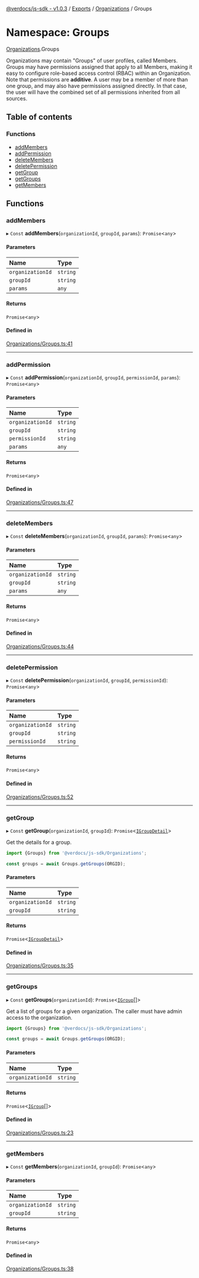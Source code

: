 [@verdocs/js-sdk - v1.0.3](../README.md) / [Exports](../modules.md) / [Organizations](Organizations.md) / Groups

# Namespace: Groups

[Organizations](Organizations.md).Groups

Organizations may contain "Groups" of user profiles, called Members. Groups may have permissions assigned that
apply to all Members, making it easy to configure role-based access control (RBAC) within an Organization. Note
that permissions are **additive**. A user may be a member of more than one group, and may also have permissions
assigned directly. In that case, the user will have the combined set of all permissions inherited from all
sources.

## Table of contents

### Functions

- [addMembers](Organizations.Groups.md#addmembers)
- [addPermission](Organizations.Groups.md#addpermission)
- [deleteMembers](Organizations.Groups.md#deletemembers)
- [deletePermission](Organizations.Groups.md#deletepermission)
- [getGroup](Organizations.Groups.md#getgroup)
- [getGroups](Organizations.Groups.md#getgroups)
- [getMembers](Organizations.Groups.md#getmembers)

## Functions

### addMembers

▸ `Const` **addMembers**(`organizationId`, `groupId`, `params`): `Promise`<`any`\>

#### Parameters

| Name | Type |
| :------ | :------ |
| `organizationId` | `string` |
| `groupId` | `string` |
| `params` | `any` |

#### Returns

`Promise`<`any`\>

#### Defined in

[Organizations/Groups.ts:41](https://github.com/Verdocs/js-sdk/blob/main/src/Organizations/Groups.ts#L41)

___

### addPermission

▸ `Const` **addPermission**(`organizationId`, `groupId`, `permissionId`, `params`): `Promise`<`any`\>

#### Parameters

| Name | Type |
| :------ | :------ |
| `organizationId` | `string` |
| `groupId` | `string` |
| `permissionId` | `string` |
| `params` | `any` |

#### Returns

`Promise`<`any`\>

#### Defined in

[Organizations/Groups.ts:47](https://github.com/Verdocs/js-sdk/blob/main/src/Organizations/Groups.ts#L47)

___

### deleteMembers

▸ `Const` **deleteMembers**(`organizationId`, `groupId`, `params`): `Promise`<`any`\>

#### Parameters

| Name | Type |
| :------ | :------ |
| `organizationId` | `string` |
| `groupId` | `string` |
| `params` | `any` |

#### Returns

`Promise`<`any`\>

#### Defined in

[Organizations/Groups.ts:44](https://github.com/Verdocs/js-sdk/blob/main/src/Organizations/Groups.ts#L44)

___

### deletePermission

▸ `Const` **deletePermission**(`organizationId`, `groupId`, `permissionId`): `Promise`<`any`\>

#### Parameters

| Name | Type |
| :------ | :------ |
| `organizationId` | `string` |
| `groupId` | `string` |
| `permissionId` | `string` |

#### Returns

`Promise`<`any`\>

#### Defined in

[Organizations/Groups.ts:52](https://github.com/Verdocs/js-sdk/blob/main/src/Organizations/Groups.ts#L52)

___

### getGroup

▸ `Const` **getGroup**(`organizationId`, `groupId`): `Promise`<[`IGroupDetail`](../interfaces/Organizations.Types.IGroupDetail.md)\>

Get the details for a group.

```typescript
import {Groups} from '@verdocs/js-sdk/Organizations';

const groups = await Groups.getGroups(ORGID);
```

#### Parameters

| Name | Type |
| :------ | :------ |
| `organizationId` | `string` |
| `groupId` | `string` |

#### Returns

`Promise`<[`IGroupDetail`](../interfaces/Organizations.Types.IGroupDetail.md)\>

#### Defined in

[Organizations/Groups.ts:35](https://github.com/Verdocs/js-sdk/blob/main/src/Organizations/Groups.ts#L35)

___

### getGroups

▸ `Const` **getGroups**(`organizationId`): `Promise`<[`IGroup`](../interfaces/Organizations.Types.IGroup.md)[]\>

Get a list of groups for a given organization. The caller must have admin access to the organization.

```typescript
import {Groups} from '@verdocs/js-sdk/Organizations';

const groups = await Groups.getGroups(ORGID);
```

#### Parameters

| Name | Type |
| :------ | :------ |
| `organizationId` | `string` |

#### Returns

`Promise`<[`IGroup`](../interfaces/Organizations.Types.IGroup.md)[]\>

#### Defined in

[Organizations/Groups.ts:23](https://github.com/Verdocs/js-sdk/blob/main/src/Organizations/Groups.ts#L23)

___

### getMembers

▸ `Const` **getMembers**(`organizationId`, `groupId`): `Promise`<`any`\>

#### Parameters

| Name | Type |
| :------ | :------ |
| `organizationId` | `string` |
| `groupId` | `string` |

#### Returns

`Promise`<`any`\>

#### Defined in

[Organizations/Groups.ts:38](https://github.com/Verdocs/js-sdk/blob/main/src/Organizations/Groups.ts#L38)
